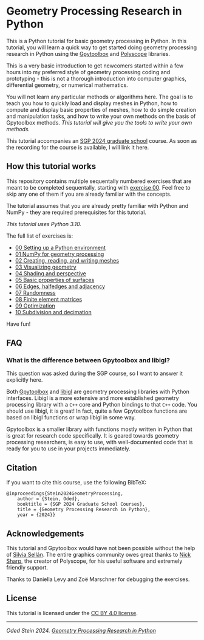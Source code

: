 # Geometry Processing Research in Python

This is a Python tutorial for basic geometry processing in Python.
In this tutorial, you will learn a quick way to get started doing geometry
processing research in Python using the [Gpytoolbox](https://gpytoolbox.org) and
[Polyscope](https://polyscope.run) libraries.

This is a very basic introduction to get newcomers started within a
few hours into my preferred style of geometry processing coding and
prototyping - this is not a thorough introduction into computer graphics,
differential geometry, or numerical mathematics.

You will not learn any particular methods or algorithms here.
The goal is to
teach you how to quickly load and display meshes in Python, how to compute and
display basic properties of meshes, how to do simple creation and manipulation
tasks, and how to write your own methods on the basis of Gpytoolbox methods.
*This tutorial will give you the tools to write your own methods.*

This tutorial accompanies an [SGP 2024 graduate school](https://sgp2024.github.io/program/) course.
As soon as the recording for the course is available, I will link it here.

## How this tutorial works

This repository contains multiple sequentally numbered exercises that are
meant to be completed sequentally, starting with [exercise 00](exercise_00/).
Feel free to skip any one of them if you are already familiar with the
concepts.

The tutorial assumes that you are already pretty familiar with Python and
NumPy - they are required prerequisites for this tutorial.

*This tutorial uses Python 3.10.*

The full list of exercises is:
- [00 Setting up a Python environment](exercise_00/)
- [01 NumPy for geometry processing](exercise_01/)
- [02 Creating, reading, and writing meshes](exercise_02/)
- [03 Visualizing geometry](exercise_03/)
- [04 Shading and perspective](exercise_04/)
- [05 Basic properties of surfaces](exercise_05/)
- [06 Edges, halfedges and adjacency](exercise_06/)
- [07 Randomness](exercise_07/)
- [08 Finite element matrices](exercise_08/)
- [09 Optimization](exercise_09/)
- [10 Subdivision and decimation](exercise_10/)
<!-- FUTURE TODOS: -->
<!-- - [11 Signed distance functions](exercise_11/) -->
<!-- - [12 Mesh booleans](exercise_12/) -->

Have fun!

## FAQ

### What is the difference between Gpytoolbox and libigl?

This question was asked during the SGP course, so I want to answer it explicitly
here.

Both [Gpytoolbox](https://gpytoolbox.org) and [libigl](https://libigl.github.io)
are geometry processing libraries with Python interfaces.
Libigl is a more extensive and more established geometry processing library with
a `C++` core and Python bindings to that `C++` code.
You should use libigl, it is great!
In fact, quite a few Gpytoolbox functions are based on libigl functions or wrap
libigl in some way.

Gpytoolbox is a smaller library with functions mostly written in Python that is
great for research code specifically.
It is geared towards geometry processing researchers, is easy to use, with
well-documented code that is ready for you to use in your projects immediately.


## Citation

If you want to cite this course, use the following BibTeX:
```
@inproceedings{Stein2024GeometryProcessing,
    author = {Stein, Oded},
    booktitle = {SGP 2024 Graduate School Courses},
    title = {Geometry Processing Research in Python},
    year = {2024}}
```

## Acknowledgements

This tutorial and Gpytoolbox would have not been possible without the help
of [Silvia Sellán](https://www.silviasellan.com).
The entire graphics community owes great thanks to
[Nick Sharp](https://nmwsharp.com), the creator of Polyscope, for his useful
software and extremely friendly support.

Thanks to Daniella Levy and Zoë Marschner for debugging the exercises.

## License

This tutorial is licensed under the [CC BY 4.0 license](LICENSE.txt).


---

_Oded Stein 2024. [Geometry Processing Research in Python](https://github.com/odedstein/geometry-processing-research-in-python)_
